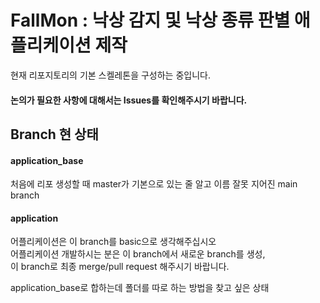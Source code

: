# FallMon : 낙상 감지 및 낙상 종류 판별 애플리케이션 제작

현재 리포지토리의 기본 스켈레톤을 구성하는 중입니다.

#### 논의가 필요한 사항에 대해서는 Issues를 확인해주시기 바랍니다.

## Branch 현 상태

#### application_base

처음에 리포 생성할 때 master가 기본으로 있는 줄 알고 이름 잘못 지어진 main branch

#### application

어플리케이션은 이 branch를 basic으로 생각해주십시오
<br>
어플리케이션 개발하시는 분은 이 branch에서 새로운 branch를 생성,
<br>
이 branch로 최종 merge/pull request 해주시기 바랍니다.

application_base로 합하는데 폴더를 따로 하는 방법을 찾고 싶은 상태
